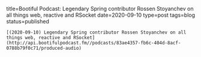 
title=Bootiful Podcast: Legendary Spring contributor Rossen Stoyanchev on all things web, reactive and RSocket
date=2020-09-10
type=post
tags=blog
status=published
~~~~~~
[(2020-09-10) Legendary Spring contributor Rossen Stoyanchev on all things web, reactive and RSocket](http://api.bootifulpodcast.fm//podcasts/83ae4357-fb6c-404d-8acf-0788b79f0c71/produced-audio) 
            